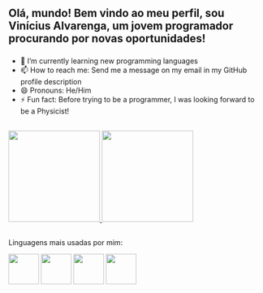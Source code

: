 ## Olá, mundo! Bem vindo ao meu perfil, sou Vinícius Alvarenga, um jovem programador procurando por novas oportunidades!
###

- 🌱 I’m currently learning new programming languages
- 📫 How to reach me: Send me a message on my email in my GitHub profile description
- 😄 Pronouns: He/Him
- ⚡ Fun fact: Before trying to be a programmer, I was looking forward to be a Physicist! 

##
###
<div>
  <a href="https://github.com/viniciussalvarenga">
  <img height=180 allign="center" src= https://github-readme-stats.vercel.app/api?username=viniciussalvarenga&theme=synthwave&show_icons=true&count_private=true)> 
  <img height=180 allign="center" src="https://github-readme-stats.vercel.app/api/pin/?username=viniciussalvarenga&repo=viniciussalvarenga" />
  </a>
</div>
	
##

Linguagens mais usadas por mim:
<div style="display: inline_block">
	<img allign= center height=60 src=https://cdn.jsdelivr.net/gh/devicons/devicon/icons/cplusplus/cplusplus-plain.svg>
	<img allign= center height=60 src=https://cdn.jsdelivr.net/gh/devicons/devicon/icons/java/java-plain.svg >
	<img allign= center height=60 src=https://cdn.jsdelivr.net/gh/devicons/devicon/icons/python/python-plain.svg>
	<img allign= center height=60 src=https://cdn.jsdelivr.net/gh/devicons/devicon/icons/html5/html5-plain.svg>
</div>
